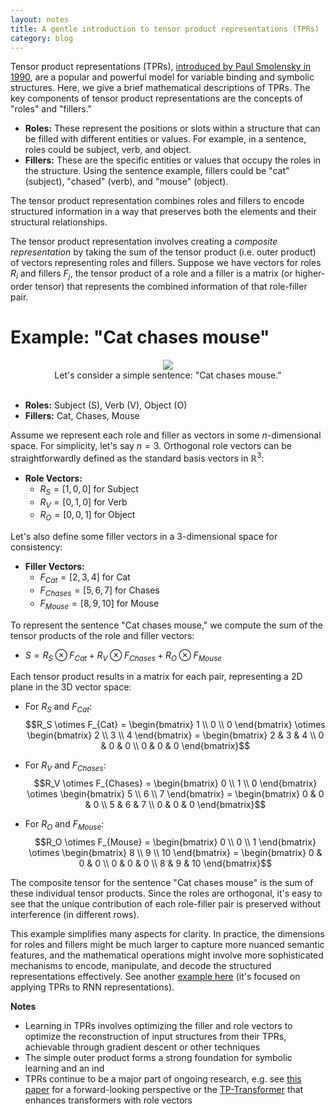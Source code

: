 ```yaml
---
layout: notes
title: A gentle introduction to tensor product representations (TPRs)
category: blog
---
```


Tensor product representations (TPRs), [introduced by Paul Smolensky in 1990](https://www.sciencedirect.com/science/article/abs/pii/000437029090007M), are a popular and powerful model for variable binding and symbolic structures. Here, we give a brief mathematical descriptions of TPRs. The key components of tensor product representations are the concepts of "roles" and "fillers."

- **Roles:** These represent the positions or slots within a structure that can be filled with different entities or values. For example, in a sentence, roles could be subject, verb, and object.
- **Fillers:** These are the specific entities or values that occupy the roles in the structure. Using the sentence example, fillers could be "cat" (subject), "chased" (verb), and "mouse" (object).

The tensor product representation combines roles and fillers to encode structured information in a way that preserves both the elements and their structural relationships.

The tensor product representation involves creating a *composite representation* by taking the sum of the tensor product (i.e. outer product) of vectors representing roles and fillers. Suppose we have vectors for roles $R_i$ and fillers $F_j$, the tensor product of a role and a filler is a matrix (or higher-order tensor) that represents the combined information of that role-filler pair.

# Example: "Cat chases mouse"

<div style="text-align: center;">
    <img src="{{ site.baseurl }}/blog/research/assets/cat_chases_mouse.jpeg" class="noninverted medium_image"/><br/>
    Let's consider a simple sentence: "Cat chases mouse."
</div>
<br/>

- **Roles:** Subject (S), Verb (V), Object (O)
- **Fillers:** Cat, Chases, Mouse

Assume we represent each role and filler as vectors in some $n$-dimensional space. For simplicity, let's say $n=3$.
Orthogonal role vectors can be straightforwardly defined as the standard basis vectors in $\mathbb{R}^3$:

- **Role Vectors:**
  - $R_S = [1, 0, 0]$ for Subject
  - $R_V = [0, 1, 0]$ for Verb
  - $R_O = [0, 0, 1]$ for Object

Let's also define some filler vectors in a 3-dimensional space for consistency:

- **Filler Vectors:**
  - $F_{Cat} = [2, 3, 4]$ for Cat
  - $F_{Chases} = [5, 6, 7]$ for Chases
  - $F_{Mouse} = [8, 9, 10]$ for Mouse


To represent the sentence "Cat chases mouse," we compute the sum of the tensor products of the role and filler vectors:

- $S = R_S \otimes F_{Cat} + R_V \otimes F_{Chases} + R_O \otimes F_{Mouse}$

Each tensor product results in a matrix for each pair, representing a 2D plane in the 3D vector space:

- For $R_S$ and $F_{Cat}$: $$R_S \otimes F_{Cat} = \begin{bmatrix} 1 \\ 0 \\ 0 \end{bmatrix} \otimes \begin{bmatrix} 2 \\ 3 \\ 4 \end{bmatrix} = \begin{bmatrix} 2 & 3 & 4 \\ 0 & 0 & 0 \\ 0 & 0 & 0 \end{bmatrix}$$
- For $R_V$ and $F_{Chases}$: $$R_V \otimes F_{Chases} = \begin{bmatrix} 0 \\ 1 \\ 0 \end{bmatrix} \otimes \begin{bmatrix} 5 \\ 6 \\ 7 \end{bmatrix} = \begin{bmatrix} 0 & 0 & 0 \\ 5 & 6 & 7 \\ 0 & 0 & 0 \end{bmatrix}$$

- For $R_O$ and $F_{Mouse}$: $$R_O \otimes F_{Mouse} = \begin{bmatrix} 0 \\ 0 \\ 1 \end{bmatrix} \otimes \begin{bmatrix} 8 \\ 9 \\ 10 \end{bmatrix} = \begin{bmatrix} 0 & 0 & 0 \\ 0 & 0 & 0 \\ 8 & 9 & 10 \end{bmatrix}$$

The composite tensor for the sentence "Cat chases mouse" is the sum of these individual tensor products.
Since the roles are orthogonal, it's easy to see that the unique contribution of each role-filler pair is preserved without interference (in different rows).

This example simplifies many aspects for clarity. In practice, the dimensions for roles and fillers might be much larger to capture more nuanced semantic features, and the mathematical operations might involve more sophisticated mechanisms to encode, manipulate, and decode the structured representations effectively. See another [example here](https://rtmccoy.com/tpdn/tpr_demo.html) (it's focused on applying TPRs to RNN representations).

**Notes**
- Learning in TPRs involves optimizing the filler and role vectors to optimize the reconstruction of input structures from their TPRs, achievable through gradient descent or other techniques
- The simple outer product forms a strong foundation for symbolic learning and an ind
- TPRs continue to be a major part of ongoing research, e.g. see [this paper](https://ojs.aaai.org/aimagazine/index.php/aimagazine/article/view/18599) for a forward-looking perspective or the [TP-Transformer](https://arxiv.org/abs/1910.06611) that enhances transformers with role vectors

